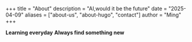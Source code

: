 +++
title = "About"
description = "AI,would it be the future"
date = "2025-04-09"
aliases = ["about-us", "about-hugo", "contact"]
author = "Ming"
+++

**Learning everyday**
**Always find something new**
